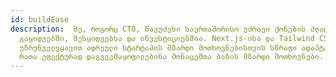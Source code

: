 ```yaml
---
id: buildEase
description:  მე, როგორც CTO, წავუძეხი საერთაშორისო უძრავი ქონების პლატფორმის განვითარებას, რომლის სპეციალობა ქონების შეფასებაში,
  გაყიდვებში, შესყიდვებსა და ინვესტიციებშია. Next.js-ისა და Tailwind CSS-ის გამოყენებით, ჩვენ 
  უზრუნველვყავით ადრეული სტარტაპის მზარდი მოთხოვნებისთვის სწრაფი ადაპტაცია. ბიზნესის მასშტაბის ზრდასთან ერთად, ჩავრთეთ Turso, 
  რათა ეფექტურად დაგვეკმაყოფილებინა მონაცემთა ბაზის მზარდი მოთხოვნები. 
---
```

